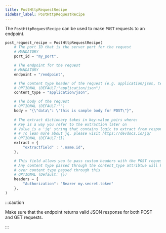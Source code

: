 ```yaml
---
title: PostHttpRequestRecipe
sidebar_label: PostHttpRequestRecipe
---
```


The `PostHttpRequestRecipe` can be used to make `POST` requests to an endpoint.

```python
post_request_recipe = PostHttpRequestRecipe(
    # The port ID that is the server port for the request
    # MANDATORY
    port_id = "my_port",

    # The endpoint for the request
    # MANDATORY
    endpoint = "/endpoint",

    # The content type header of the request (e.g. application/json, text/plain, etc)
    # OPTIONAL (DEFAULT:"application/json")
    content_type = "application/json",

    # The body of the request
    # OPTIONAL (DEFAULT:"")
    body = "{\"data\": \"this is sample body for POST\"}",
    
    # The extract dictionary takes in key-value pairs where:
    # Key is a way you refer to the extraction later on
    # Value is a 'jq' string that contains logic to extract from response body
    # # To lean more about jq, please visit https://devdocs.io/jq/
    # OPTIONAL (DEFAULT:{})
    extract = {
        "extractfield" : ".name.id",
    },

    # This field allows you to pass custom headers with the POST request
    # Any content type passed through the content_type attribtue will hold preference
    # over content type passed through this
    # OPTIONAL (Default: {})
    headers = {
        "Authorization": "Bearer my.secret.token"
    },
)
```

:::caution

Make sure that the endpoint returns valid JSON response for both POST and GET requests.

:::

<!--------------- ONLY LINKS BELOW THIS POINT ---------------------->
